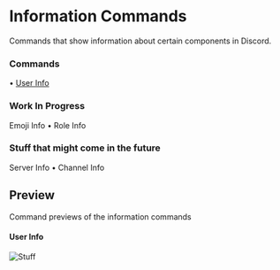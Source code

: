 # Information Commands
Commands that show information about certain components in Discord.

### Commands
• [User Info](./userinfo.yag)

### Work In Progress
Emoji Info
• Role Info

### Stuff that might come in the future
Server Info
• Channel Info


## Preview
Command previews of the information commands

#### User Info
![Stuff](https://cdn.discordapp.com/attachments/847434429546889227/929322510569316372/Screenshot_2022-01-08_at_4.05.48_PM.png)
